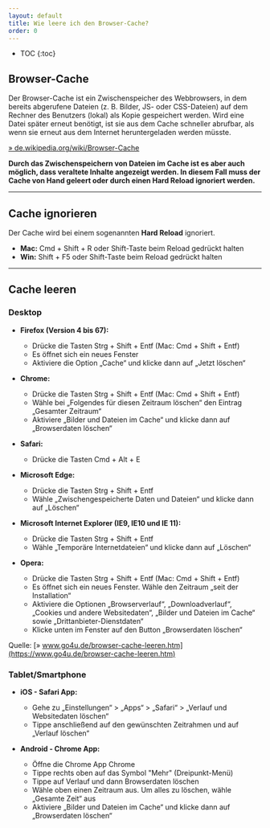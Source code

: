 ```yaml
---
layout: default
title: Wie leere ich den Browser-Cache?
order: 0
---
```


* TOC
{:toc}

## Browser-Cache

Der Browser-Cache ist ein Zwischenspeicher des Webbrowsers, in dem bereits abgerufene Dateien (z. B. Bilder, JS- oder CSS-Dateien) auf dem Rechner des Benutzers (lokal) als Kopie gespeichert werden. Wird eine Datei später erneut benötigt, ist sie aus dem Cache schneller abrufbar, als wenn sie erneut aus dem Internet heruntergeladen werden müsste.

[» de.wikipedia.org/wiki/Browser-Cache](https://de.wikipedia.org/wiki/Browser-Cache)

**Durch das Zwischenspeichern von Dateien im Cache ist es aber auch möglich, dass veraltete Inhalte angezeigt werden. In diesem Fall muss der Cache von Hand geleert oder durch einen Hard Reload ignoriert werden.**

---

## Cache ignorieren

Der Cache wird bei einem sogenannten **Hard Reload** ignoriert.

* **Mac:** Cmd + Shift + R oder Shift-Taste beim Reload gedrückt halten
* **Win:** Shift + F5 oder Shift-Taste beim Reload gedrückt halten

---

## Cache leeren

### Desktop

* **Firefox (Version 4 bis 67):**
  * Drücke die Tasten Strg + Shift + Entf (Mac: Cmd + Shift + Entf)
  * Es öffnet sich ein neues Fenster
  * Aktiviere die Option „Cache“ und klicke dann auf „Jetzt löschen“

* **Chrome:**
  * Drücke die Tasten Strg + Shift + Entf (Mac: Cmd + Shift + Entf)
  * Wähle bei „Folgendes für diesen Zeitraum löschen“ den Eintrag „Gesamter Zeitraum“
  * Aktiviere „Bilder und Dateien im Cache“ und klicke dann auf „Browserdaten löschen“

* **Safari:**
  * Drücke die Tasten Cmd + Alt + E

* **Microsoft Edge:**
  * Drücke die Tasten Strg + Shift + Entf
  * Wähle „Zwischengespeicherte Daten und Dateien“ und klicke dann auf „Löschen“

* **Microsoft Internet Explorer (IE9, IE10 und IE 11):**
  * Drücke die Tasten Strg + Shift + Entf
  * Wähle „Temporäre Internetdateien“ und klicke dann auf „Löschen“

* **Opera:**
  * Drücke die Tasten Strg + Shift + Entf (Mac: Cmd + Shift + Entf)
  * Es öffnet sich ein neues Fenster. Wähle den Zeitraum „seit der Installation“
  * Aktiviere die Optionen „Browserverlauf“, „Downloadverlauf“, „Cookies und andere Websitedaten“, „Bilder und Dateien im Cache“ sowie „Drittanbieter-Dienstdaten“
  * Klicke unten im Fenster auf den Button „Browserdaten löschen“

Quelle: [» www.go4u.de/browser-cache-leeren.htm](https://www.go4u.de/browser-cache-leeren.htm)

<div class="divider clear"></div>
<div class="divider clear"></div>

### Tablet/Smartphone

* **iOS - Safari App:**
  * Gehe zu „Einstellungen“ > „Apps“ > „Safari“ > „Verlauf und Websitedaten löschen“
  * Tippe anschließend auf den gewünschten Zeitrahmen und auf „Verlauf löschen“

* **Android - Chrome App:**
  * Öffne die Chrome App Chrome
  * Tippe rechts oben auf das Symbol "Mehr" (Dreipunkt-Menü)
  * Tippe auf Verlauf und dann Browserdaten löschen
  * Wähle oben einen Zeitraum aus. Um alles zu löschen, wähle „Gesamte Zeit“ aus
  * Aktiviere „Bilder und Dateien im Cache“ und klicke dann auf „Browserdaten löschen“
